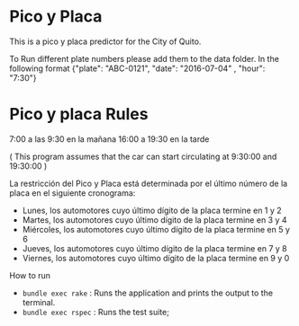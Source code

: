 # Pico y Placa

This is a pico y placa predictor for the City of Quito.

To Run different plate numbers please add them to the data folder. In the following format 
{"plate": "ABC-0121", "date": "2016-07-04"  , "hour": "7:30"}


# Pico y placa Rules

7:00 a las 9:30 en la mañana 
16:00 a 19:30 en la tarde

( This program assumes that the car can start circulating at 9:30:00 and 19:30:00 )

La restricción del Pico y Placa está determinada por el último número de la placa en el siguiente cronograma:

- Lunes, los automotores cuyo último dígito de la placa termine en 1 y 2
- Martes, los automotores cuyo último dígito de la placa termine en 3 y 4
- Miércoles, los automotores cuyo último dígito de la placa termine en 5 y 6
- Jueves, los automotores cuyo último dígito de la placa termine en 7 y 8
- Viernes, los automotores cuyo último dígito de la placa termine en 9 y 0


How to run

- `bundle exec rake`  : Runs the application and prints the output to the terminal.
- `bundle exec rspec` : Runs the test suite;


